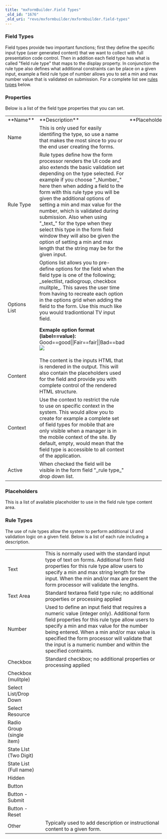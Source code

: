 ```yaml
---
title: "mxFormBuilder.Field Types"
_old_id: "1676"
_old_uri: "revo/mxformbuilder/mxformbuilder.field-types"
---
```


### Field Types

 Field types provide two important functions; first they define the specific input type (user generated content) that we want to collect with full presentation code control. Then in addition each field type has what is called "field rule type" that maps to the display property. In conjunction the rule type also defines what additional constraints can be place on a given input, example a field rule type of number allows you to set a min and max number value that is validated on submission. For a complete list see [rules types](#ruletypes) below.

### Properties

 Below is a list of the field type properties that you can set.

 <table><tbody><tr><td> **Name** </td> <td> **Description** </td> <td> **Placeholder(s)** </td> </tr><tr><td> Name </td> <td> This is only used for easily identifing the type, so use a name that makes the most since to you or the end user creating the forms. </td> <td> </td> </tr><tr><td> Rule Type </td> <td> Rule types define how the form processor renders the UI code and also extends the basic validation set depending on the type selected. For example if you choose "_Number_" here then when adding a field to the form with this rule type you will be given the additional options of setting a min and max value for the number, which is validated during submission. Also when using "_text_" for the type when they select this type in the form field window they will also be given the option of setting a min and max length that the string may be for the given input. </td> <td> </td> </tr><tr><td> Options List </td> <td> Options list allows you to pre-define options for the field when the field type is one of the following; _selectlist, radiogroup, checkbox mulitple_. This saves the user time from having to recreate each option in the options grid when adding the field to the form. Use this much like you would tradiontional TV input field.   
  
**Exmaple option format (label==value):**   
 Good==good||Fair==fair||Bad==bad  
 ![](/download/attachments/73fcdf0007b17bddad5cc696dfe4eb85/Selection_030.png)

 </td> <td> </td> </tr><tr><td> Content </td> <td> The content is the inputs HTML that is rendered in the output. This will also contain the placeholders used for the field and provide you with complete control of the rendered HTML structure. </td> <td> </td> </tr><tr><td> Context </td> <td> Use the context to restrict the rule to use on specific context in the system. This would allow you to create for example a complete set of field types for mobile that are only visible when a manager is in the mobile context of the site. By default, empty, would mean that the field type is accessible to all context of the application. </td> <td> </td> </tr><tr><td> Active </td> <td> When checked the field will be visible in the form field "_rule type_" drop down list. </td> <td>   
</td></tr></tbody></table> <a name="placeholders"></a>

### Placeholders

 This is a list of available placeholder to use in the field rule type content area.

 <a name="ruletypes"></a>

### Rule Types

 The use of rule types allow the system to perform additional UI and validation logic on a given field. Below is a list of each rule including a description.

 <table><tbody><tr><td> Text </td> <td> </td> <td> This is normally used with the standard input type of text on forms. Additional form field properties for this rule type allow users to specify a min and max string length for the input. When the min and/or max are present the form processor will validate the lengths. </td> </tr><tr><td> Text Area </td> <td> </td> <td> Standard textarea field type rule; no additional properties or processing applied </td> </tr><tr><td> Number </td> <td> </td> <td> Used to define an input field that requires a numeric value (integer only). Additional form field properties for this rule type allow users to specify a min and max value for the number being entered. When a min and/or max value is specified the form processor will validate that the input is a numeric number and within the specified contraints. </td> </tr><tr><td> Checkbox </td> <td> </td> <td> Standard checkbox; no additional properties or processing applied </td> </tr><tr><td> Checkbox (mulitple) </td> <td> </td> <td> </td> </tr><tr><td> Select List/Drop Down </td> <td> </td> <td> </td> </tr><tr><td> Select Resource </td> <td> </td> <td> </td> </tr><tr><td> Radio Group (single item) </td> <td> </td> <td> </td> </tr><tr><td> State LIst (Two Digit) </td> <td> </td> <td> </td> </tr><tr><td> State List (Full name) </td> <td> </td> <td> </td> </tr><tr><td> Hidden </td> <td> </td> <td> </td> </tr><tr><td> Button </td> <td> </td> <td> </td> </tr><tr><td> Button - Submit </td> <td> </td> <td> </td> </tr><tr><td> Button - Reset </td> <td> </td> <td> </td> </tr><tr><td> Other </td> <td> </td> <td> Typically used to add description or instructional content to a given form. </td></tr></tbody></table>